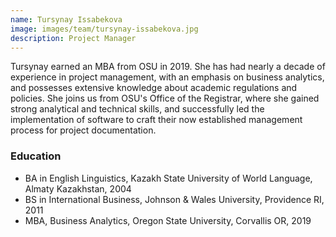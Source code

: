 ```yaml
---
name: Tursynay Issabekova
image: images/team/tursynay-issabekova.jpg
description: Project Manager
---
```


Tursynay earned an MBA from OSU in 2019.
She has had nearly a decade of experience in project management, with an emphasis on business analytics, and possesses extensive knowledge about academic regulations and policies.
She joins us from OSU's Office of the Registrar, where she gained strong analytical and technical skills, and successfully led the implementation of software to craft their now established management process for project documentation.

### Education

- BA in English Linguistics, Kazakh State University of World Language, Almaty Kazakhstan, 2004
- BS in International Business, Johnson & Wales University, Providence RI, 2011
- MBA, Business Analytics, Oregon State University, Corvallis OR, 2019
